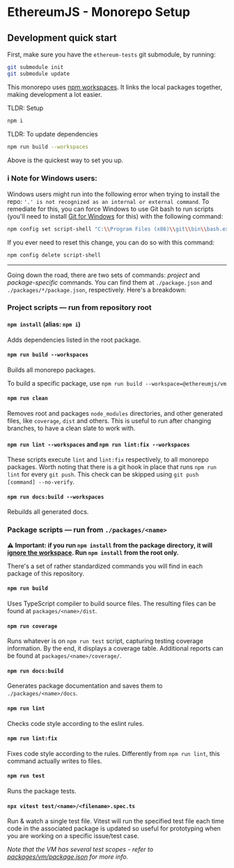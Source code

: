 # EthereumJS - Monorepo Setup

## Development quick start

First, make sure you have the `ethereum-tests` git submodule, by running:

```sh
git submodule init
git submodule update
```

This monorepo uses [npm workspaces](https://docs.npmjs.com/cli/v7/using-npm/workspaces). It links the local packages together, making development a lot easier.

TLDR: Setup

```sh
npm i
```

TLDR: To update dependencies

```sh
npm run build --workspaces
```

Above is the quickest way to set you up.

### ℹ️ Note for Windows users:

Windows users might run into the following error when trying to install the repo: `'.' is not recognized as an internal or external command`. To remediate for this, you can force Windows to use Git bash to run scripts (you'll need to install [Git for Windows](https://git-scm.com/download/win) for this) with the following command:

```sh
npm config set script-shell "C:\\Program Files (x86)\\git\\bin\\bash.exe"
```

If you ever need to reset this change, you can do so with this command:

```sh
npm config delete script-shell
```

---

Going down the road, there are two sets of commands: _project_ and _package-specific_ commands. You can find them at `./package.json` and `./packages/*/package.json`, respectively. Here's a breakdown:

### Project scripts — run from repository root

#### `npm install` (alias: `npm i`)

Adds dependencies listed in the root package.

#### `npm run build --workspaces`

Builds all monorepo packages.

To build a specific package, use `npm run build --workspace=@ethereumjs/vm`

#### `npm run clean`

Removes root and packages `node_modules` directories, and other generated files, like `coverage`, `dist` and others. This is useful to run after changing branches, to have a clean slate to work with.

#### `npm run lint --workspaces` and `npm run lint:fix --workspaces`

These scripts execute `lint` and `lint:fix` respectively, to all monorepo packages. Worth noting that there is a git hook in place that runs `npm run lint` for every `git push`. This check can be skipped using `git push [command] --no-verify`.

#### `npm run docs:build --workspaces`

Rebuilds all generated docs.

### Package scripts — run from `./packages/<name>`

**⚠️ Important: if you run `npm install` from the package directory, it will [ignore the workspace](https://github.com/npm/cli/issues/2546). Run `npm install` from the root only.**

There's a set of rather standardized commands you will find in each package of this repository.

#### `npm run build`

Uses TypeScript compiler to build source files. The resulting files can be found at `packages/<name>/dist`.

#### `npm run coverage`

Runs whatever is on `npm run test` script, capturing testing coverage information. By the end, it displays a coverage table. Additional reports can be found at `packages/<name>/coverage/`.

#### `npm run docs:build`

Generates package documentation and saves them to `./packages/<name>/docs`.

#### `npm run lint`

Checks code style according to the eslint rules.

#### `npm run lint:fix`

Fixes code style according to the rules. Differently from `npm run lint`, this command actually writes to files.

#### `npm run test`

Runs the package tests.

#### `npx vitest test/<name>/<filename>.spec.ts`

Run & watch a single test file. Vitest will run the specified test file each time code in the associated package is updated so useful for prototyping when you are working on a specific issue/test case.

_Note that the VM has several test scopes - refer to [packages/vm/package.json](https://github.com/ethereumjs/ethereumjs-monorepo/blob/master/packages/vm/package.json) for more info._
